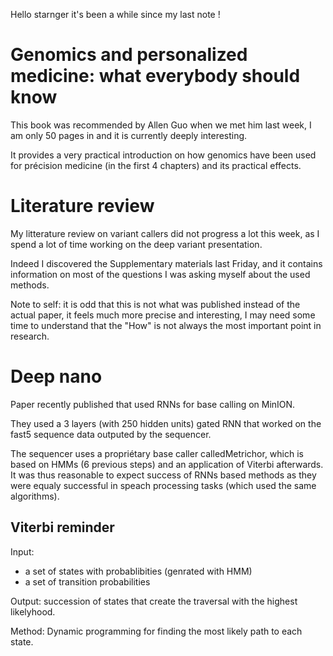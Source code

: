 Hello starnger it's been a while since my last note !

# Genomics and personalized medicine: what everybody should know

This book was recommended by Allen Guo when we met him last week, I am only 50 pages in and it is
currently deeply interesting.

It provides a very practical introduction on how genomics have been used for précision medicine (in
the first 4 chapters) and its practical effects.

# Literature review

My litterature review on variant callers did not progress a lot this week, as I spend a lot of time
working on the deep variant presentation.

Indeed I discovered the Supplementary materials last Friday, and it contains information on most of
the questions I was asking myself about the used methods.

Note to self: it is odd that this is not what was published instead of the actual paper, it feels
much more precise and interesting, I may need some time to understand that the "How" is not always
the most important point in research.

# Deep nano

Paper recently published that used RNNs for base calling on MinION.

They used a 3 layers (with 250 hidden units) gated RNN that worked on the fast5 sequence data
outputed by the sequencer.

The sequencer uses a propriétary base caller calledMetrichor, which is based on HMMs (6 previous
steps) and an application of Viterbi afterwards. It was thus reasonable to expect success of RNNs
based methods as they were equaly successful in speach processing tasks (which used the same
algorithms).

## Viterbi reminder

Input:
- a set of states with probablibities (genrated with HMM)
- a set of transition probabilities

Output: succession of states that create the traversal with the highest likelyhood.

Method: Dynamic programming for finding the most likely path to each state.
    
